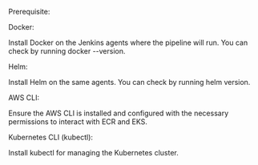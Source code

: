 Prerequisite:

Docker:

Install Docker on the Jenkins agents where the pipeline will run. You can check by running docker --version.

Helm:

Install Helm on the same agents. You can check by running helm version.

AWS CLI:

Ensure the AWS CLI is installed and configured with the necessary permissions to interact with ECR and EKS.

Kubernetes CLI (kubectl):

Install kubectl for managing the Kubernetes cluster.

